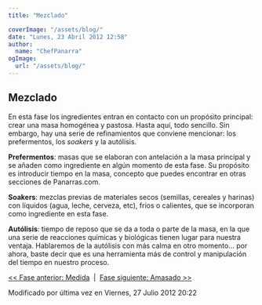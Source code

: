 ```yaml
---
title: "Mezclado"

coverImage: "/assets/blog/"
date: "Lunes, 23 Abril 2012 12:58"
author:
  name: "ChefPanarra"
ogImage:
  url: "/assets/blog/"
---
```


## Mezclado

En esta fase los ingredientes entran en contacto con un propósito principal: crear una masa homogénea y pastosa. Hasta aquí, todo sencillo. Sin embargo, hay una serie de refinamientos que conviene mencionar: los prefermentos, los _soakers_ y la autólisis.

**Prefermentos**: masas que se elaboran con antelación a la masa principal y se añaden como ingrediente en algún momento de esta fase. Su propósito es introducir tiempo en la masa, concepto que puedes encontrar en otras secciones de Panarras.com.

**Soakers**: mezclas previas de materiales secos (semillas, cereales y harinas) con líquidos (agua, leche, cerveza, etc), fríos o calientes, que se incorporan como ingrediente en esta fase.

**Autólisis**: tiempo de reposo que se da a toda o parte de la masa, en la que una serie de reacciones químicas y biológicas tienen lugar para nuestra ventaja. Hablaremos de la autólisis con más calma en otro momento... por ahora, baste decir que es una herramienta más de control y manipulación del tiempo en nuestro proceso.

[<< Fase anterior: Medida](/posts/Mezclado.html)  |  [Fase siguiente: Amasado >>](/posts/Amasado.html)

Modificado por última vez en Viernes, 27 Julio 2012 20:22

